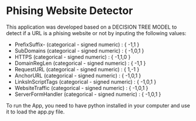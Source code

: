 # Phising Website Detector

This application was developed based on a DECISION TREE MODEL to detect if a URL is a phising website or not by inputing the following values:

* PrefixSuffix- (categorical - signed numeric) : { -1,1 }
* SubDomains (categorical - signed numeric) : { -1,0,1 }
* HTTPS (categorical - signed numeric) : { -1,1,0 }
* DomainRegLen (categorical - signed numeric) : { -1,1 }
* RequestURL (categorical - signed numeric) : { 1,-1 }
* AnchorURL (categorical - signed numeric) : { -1,0,1 }
* LinkslnScriptTags (categorical - signed numeric) : { -1,0,1 }
* WebsiteTraffic (categorical - signed numeric) : { -1,0,1 }
* ServerFormHandler (categorical - signed numeric) : { -1,0,1 }

To run the App, you need to have python installed in your computer and use it to load the app.py file.

